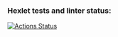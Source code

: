 ### Hexlet tests and linter status:
[![Actions Status](https://github.com/Aresla/frontend-project-11/workflows/hexlet-check/badge.svg)](https://github.com/Aresla/frontend-project-11/actions)